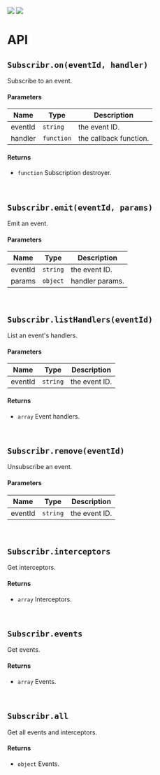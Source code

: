 [![](https://img.shields.io/npm/v/subscribr.svg)](https://www.npmjs.com/package/subscribr)
[![](https://api.travis-ci.org/gmaiolo/subscribr.svg)](https://travis-ci.org/GMaiolo/subscribr)

# API

## `Subscribr.on(eventId, handler)`

Subscribe to an event.

#### Parameters

| Name | Type | Description |
| ---- | ---- | ----------- |
| eventId | `string`  | the event ID. |
| handler | `function`  | the callback function. |

#### Returns

- `function`  Subscription destroyer.
<br>

## `Subscribr.emit(eventId, params)`

Emit an event.

#### Parameters

| Name | Type | Description |
| ---- | ---- | ----------- |
| eventId | `string`  | the event ID. |
| params | `object`  | handler params. |
<br>

## `Subscribr.listHandlers(eventId)`

List an event's handlers.

#### Parameters

| Name | Type | Description |
| ---- | ---- | ----------- |
| eventId | `string`  | the event ID. |

#### Returns

- `array`  Event handlers.
<br>

## `Subscribr.remove(eventId)`

Unsubscribe an event.

#### Parameters

| Name | Type | Description |
| ---- | ---- | ----------- |
| eventId | `string`  | the event ID. |
<br>

## `Subscribr.interceptors`

Get interceptors.

#### Returns

- `array`  Interceptors.
<br>

## `Subscribr.events`

Get events.

#### Returns

- `array`  Events.
<br>

## `Subscribr.all`

Get all events and interceptors.

#### Returns

- `object`  Events.
<br>

